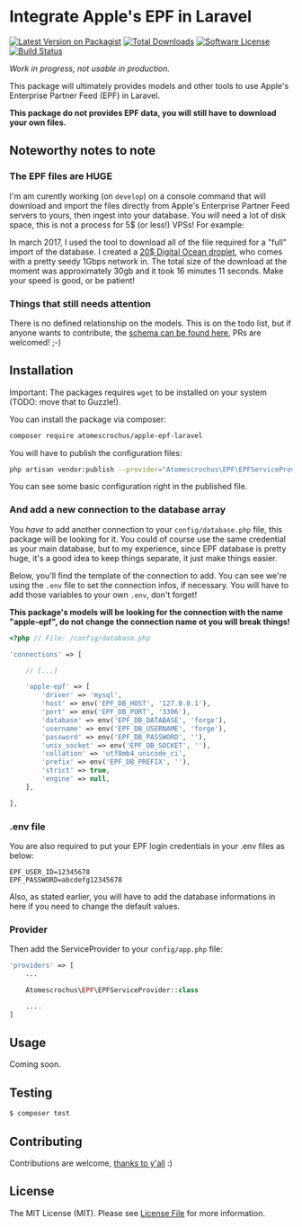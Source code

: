 # Integrate Apple's EPF in Laravel

[![Latest Version on Packagist](https://img.shields.io/packagist/v/atomescrochus/apple-epf-laravel.svg?style=flat-square)](https://packagist.org/packages/atomescrochus/apple-epf-laravel)
[![Total Downloads](https://img.shields.io/packagist/dt/atomescrochus/apple-epf-laravel.svg?style=flat-square)](https://packagist.org/packages/atomescrochus/apple-epf-laravel)
[![Software License](https://img.shields.io/badge/license-MIT-brightgreen.svg?style=flat-square)](LICENSE.md)
[![Build Status](https://img.shields.io/travis/atomescrochus/apple-epf-laravel/master.svg?style=flat-square)](https://travis-ci.org/atomescrochus/apple-epf-laravel)

*Work in progress, not usable in production.*

This package will ultimately provides models and other tools to use Apple's Enterprise Partner Feed (EPF) in Laravel.

**This package do not provides EPF data, you will still have to download your own files.**

## Noteworthy notes to note

### The EPF files are HUGE

I'm am curently working (on `develop`) on a console command that will download and import the files directly from Apple's Enterprise Partner Feed servers to yours, then ingest into your database. You *will* need a lot of disk space, this is not a process for 5$ (or less!) VPSs! For example:

In march 2017, I used the tool to download all of the file required for a "full" import of the database. I created a [20$ Digital Ocean droplet](https://m.do.co/c/025d0df24a5a), who comes with a pretty seedy 1Gbps network in. The total size of the download at the moment was approximately 30gb and it took 16 minutes 11 seconds. Make your speed is good, or be patient!

### Things that still needs attention

There is no defined relationship on the models. This is on the todo list, but if anyone wants to contribute, the [schema can be found here](https://affiliate.itunes.apple.com/resources/documentation/itunes-enterprise-partner-feed/), PRs are welcomed! ;-)

## Installation

Important: The packages requires `wget` to be installed on your system (TODO: move that to Guzzle!).

You can install the package via composer:

```bash
composer require atomescrochus/apple-epf-laravel
```

You will have to publish the configuration files:
```bash
php artisan vendor:publish --provider="Atomescrochus\EPF\EPFServiceProvider" --tag="config"
```

You can see some basic configuration right in the published file.

### And add a new connection to the database array

You *have to* add another connection to your `config/database.php` file, this package will be looking for it. You could of course use the same credential as your main database, but to my experience, since EPF database is pretty huge, it's a good idea to keep things separate, it just make things easier.

Below, you'll find the template of the connection to add. You can see we're using the `.env` file to set the connection infos, if necessary. You will have to add those variables to your own `.env`, don't forget!

**This package's models will be looking for the connection with the name "apple-epf", do not change the connection name ot you will break things!**

```php
<?php // File: /config/database.php

'connections' => [

    // [...]

    'apple-epf' => [
        'driver' => 'mysql',
        'host' => env('EPF_DB_HOST', '127.0.0.1'),
        'port' => env('EPF_DB_PORT', '3306'),
        'database' => env('EPF_DB_DATABASE', 'forge'),
        'username' => env('EPF_DB_USERNAME', 'forge'),
        'password' => env('EPF_DB_PASSWORD', ''),
        'unix_socket' => env('EPF_DB_SOCKET', ''),
        'collation' => 'utf8mb4_unicode_ci',
        'prefix' => env('EPF_DB_PREFIX', ''),
        'strict' => true,
        'engine' => null,
    ],

],
```

### .env file
You are also required to put your EPF login credentials in your .env files as below:

```
EPF_USER_ID=12345678
EPF_PASSWORD=abcdefg12345678
```

Also, as stated earlier, you will have to add the database informations in here if you need to change the default values.

### Provider

Then add the ServiceProvider to your `config/app.php` file:

```php
'providers' => [
    ...

    Atomescrochus\EPF\EPFServiceProvider::class

    ....
]
```

## Usage

Coming soon.

## Testing

```bash
$ composer test
```

## Contributing

Contributions are welcome, [thanks to y'all](https://github.com/atomescrochus/apple-epf-laravel/graphs/contributors) :)

## License

The MIT License (MIT). Please see [License File](LICENSE.md) for more information.
